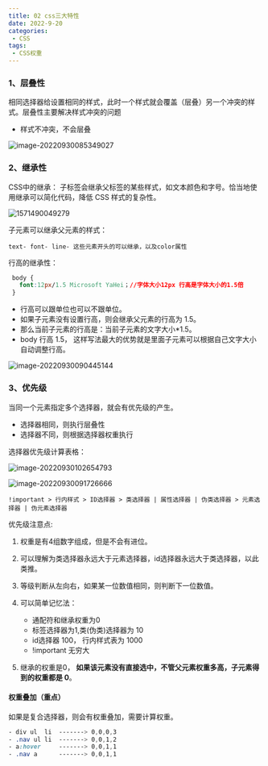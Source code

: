 ```yaml
---
title: 02 css三大特性
date: 2022-9-20
categories: 
 - CSS
tags:
 - CSS权重
---
```


### 1、层叠性

相同选择器给设置相同的样式，此时一个样式就会覆盖（层叠）另一个冲突的样式。层叠性主要解决样式冲突的问题

- 样式不冲突，不会层叠

![image-20220930085349027](https://could-img.oss-cn-hangzhou.aliyuncs.com/202209301019278.png)

### 2、继承性

CSS中的继承： 子标签会继承父标签的某些样式，如文本颜色和字号。恰当地使用继承可以简化代码，降低 CSS 样式的复杂性。

![1571490049279](https://could-img.oss-cn-hangzhou.aliyuncs.com/202209301019158.png)



子元素可以继承父元素的样式：

	text- font- line- 这些元素开头的可以继承，以及color属性

行高的继承性：

```css
 body {
   font:12px/1.5 Microsoft YaHei；//字体大小12px 行高是字体大小的1.5倍
 }
```

- 行高可以跟单位也可以不跟单位。
- 如果子元素没有设置行高，则会继承父元素的行高为 1.5。
- 那么当前子元素的行高是：当前子元素的文字大小*1.5。
- body 行高 1.5， 这样写法最大的优势就是里面子元素可以根据自己文字大小自动调整行高。

![image-20220930090445144](https://could-img.oss-cn-hangzhou.aliyuncs.com/202209301019566.png)

### 3、优先级

当同一个元素指定多个选择器，就会有优先级的产生。

- 选择器相同，则执行层叠性
- 选择器不同，则根据选择器权重执行

选择器优先级计算表格：

![image-20220930102654793](https://could-img.oss-cn-hangzhou.aliyuncs.com/202209301026998.png)

![image-20220930091726666](https://could-img.oss-cn-hangzhou.aliyuncs.com/202209301020058.png)

    !important > 行内样式 > ID选择器 > 类选择器 | 属性选择器 | 伪类选择器 > 元素选择器 | 伪元素选择器

优先级注意点:

1. 权重是有4组数字组成，但是不会有进位。

2. 可以理解为类选择器永远大于元素选择器，id选择器永远大于类选择器，以此类推。

3. 等级判断从左向右，如果某一位数值相同，则判断下一位数值。

4. 可以简单记忆法：  

   - 通配符和继承权重为0
   - 标签选择器为1,类(伪类)选择器为 10
   - id选择器 100， 行内样式表为 1000
   - !important 无穷大

5. 继承的权重是0， **如果该元素没有直接选中，不管父元素权重多高，子元素得到的权重都是 0**。

   

####   权重叠加（重点）

如果是复合选择器，则会有权重叠加，需要计算权重。

```css
- div ul  li  -------> 0,0,0,3
- .nav ul li  -------> 0,0,1,2
- a:hover     -------> 0,0,1,1
- .nav a      -------> 0,0,1,1
```

